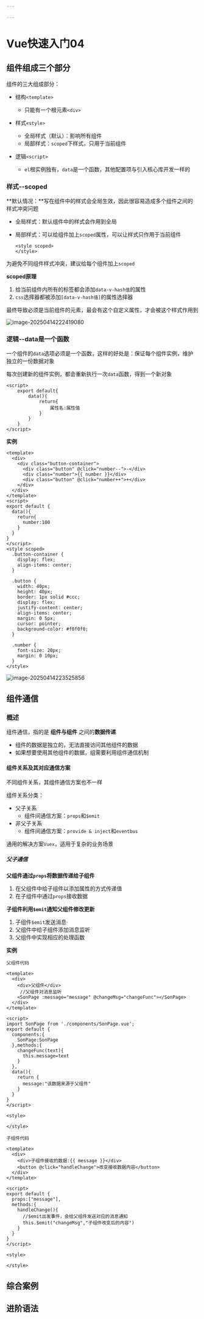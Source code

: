 ```yaml
---

---
```


# Vue快速入门04



## 组件组成三个部分

组件的三大组成部分：

- 结构`<template>`
  - 只能有一个根元素`<div>`

- 样式`<style>`
  - 全局样式（默认）：影响所有组件
  - 局部样式：`scoped`下样式，只用于当前组件 
- 逻辑`<script>`
  - `el`根实例独有，`data`是一个函数，其他配置项与引入核心库开发一样的

### 样式--scoped

**默认情况：**写在组件中的样式会全局生效，因此很容易造成多个组件之间的样式冲突问题

- 全局样式：默认组件中的样式会作用到全局

- 局部样式：可以给组件加上`scoped`属性，可以让样式只作用于当前组件

  ```vue
  <style scoped>
  </style>
  ```

为避免不同组件样式冲突，建议给每个组件加上`scoped`

**scoped原理**

1. 给当前组件内所有的标签都会添加`data-v-hash值`的属性
2. `css`选择器都被添加`[data-v-hash值]`的属性选择器

最终导致必须是当前组件的元素，最会有这个自定义属性，才会被这个样式作用到

![image-20250414222419080](vue快速入门04/image-20250414222419080.png)

###  逻辑--data是一个函数

一个组件的`data`选项必须是一个函数，这样的好处是：保证每个组件实例，维护独立的一份数据对象

每次创建新的组件实例，都会重新执行一次`data`函数，得到一个新对象

```vue
<script>
	export default{
        data(){
            return{
                属性名:属性值
            }
        }
    }
</script>
```

**实例**

```vue
<template>
  <div>
    <div class="button-container">
      <div class="button" @click="number--">-</div>
      <div class="number">{{ number }}</div>
      <div class="button" @click="number++">+</div>
    </div>
  </div>
</template>
<script>
export default {
  data(){
    return{
      number:100
    }
  }
}
</script>
<style scoped>
  .button-container {
    display: flex;
    align-items: center;
  }

  .button {
    width: 40px;
    height: 40px;
    border: 1px solid #ccc;
    display: flex;
    justify-content: center;
    align-items: center;
    margin: 0 5px;
    cursor: pointer;
    background-color: #f0f0f0;
  }

  .number {
    font-size: 20px;
    margin: 0 10px;
  }
</style>
```

![image-20250414223525856](vue快速入门04/image-20250414223525856.png)

## 组件通信

### 概述

 组件通信，指的是 **组件与组件** 之间的**数据传递**

- 组件的数据是独立的，无法直接访问其他组件的数据
- 如果想要使用其他组件的数据，组需要利用组件通信机制

#### 组件关系及其对应通信方案

不同组件关系，其组件通信方案也不一样

组件关系分类：

- 父子关系
  - 组件间通信方案：`props`和`$emit`
- 非父子关系
  - 组件间通信方案：`provide & inject`和`eventbus`

通用的解决方案`Vuex`，适用于复杂的业务场景

##### 父子通信

**父组件通过`props`将数据传递给子组件**

1. 在父组件中给子组件以添加属性的方式传递值
2. 在子组件中通过`props`接收数据

**子组件利用`$emit`通知父组件修改更新**

1. 子组件`$emit`发送消息·
2. 父组件中给子组件添加消息监听
3. 父组件中实现相应的处理函数

**实例**

`父组件代码`

```vue
<template>
  <div>
    <div>父组件</div>
     //父组件对消息监听
    <SonPage :message="message" @changeMsg="changeFunc"></SonPage>
  </div>
</template>

<script>
import SonPage from './components/SonPage.vue';
export default {
  components:{
    SonPage:SonPage
  },methods:{
    changeFunc(text){
      this.message=text
    }
  },
  data(){
    return {
      message:"该数据来源于父组件"
    }
  }
}
</script>

<style>

</style>
```

`子组件代码`

```vue
<template>
  <div>
    <div>子组件接收的数据:{{ message }}</div>
    <button @click="handleChange">改变接收数据内容</button>
  </div>
</template>

<script>
export default {
  props:["message"],
  methods:{
    handleChange(){
      //$emit出发事件，会给父组件发送对应的消息通知
      this.$emit("changeMsg","子组件改变后的内容")
    }
  }
}
</script>

<style>

</style>
```















## 综合案例



## 进阶语法























